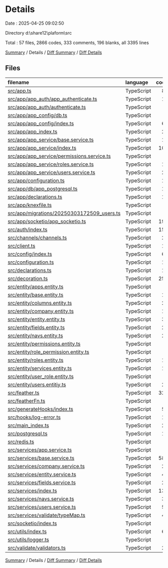 # Details

Date : 2025-04-25 09:02:50

Directory d:\\share12\\plaform\\src

Total : 57 files,  2866 codes, 333 comments, 196 blanks, all 3395 lines

[Summary](results.md) / Details / [Diff Summary](diff.md) / [Diff Details](diff-details.md)

## Files
| filename | language | code | comment | blank | total |
| :--- | :--- | ---: | ---: | ---: | ---: |
| [src/app.ts](/src/app.ts) | TypeScript | 87 | 25 | 1 | 113 |
| [src/app/app\_auth/app\_authenticate.ts](/src/app/app_auth/app_authenticate.ts) | TypeScript | 13 | 2 | 3 | 18 |
| [src/app/app\_auth/authenticate.ts](/src/app/app_auth/authenticate.ts) | TypeScript | 3 | 1 | 2 | 6 |
| [src/app/app\_config/db.ts](/src/app/app_config/db.ts) | TypeScript | 0 | 0 | 1 | 1 |
| [src/app/app\_config/index.ts](/src/app/app_config/index.ts) | TypeScript | 69 | 2 | 14 | 85 |
| [src/app/app\_index.ts](/src/app/app_index.ts) | TypeScript | 29 | 5 | 2 | 36 |
| [src/app/app\_service/base.service.ts](/src/app/app_service/base.service.ts) | TypeScript | 10 | 1 | 0 | 11 |
| [src/app/app\_service/index.ts](/src/app/app_service/index.ts) | TypeScript | 108 | 6 | 3 | 117 |
| [src/app/app\_service/permissions.service.ts](/src/app/app_service/permissions.service.ts) | TypeScript | 7 | 0 | 1 | 8 |
| [src/app/app\_service/roles.service.ts](/src/app/app_service/roles.service.ts) | TypeScript | 19 | 0 | 2 | 21 |
| [src/app/app\_service/users.service.ts](/src/app/app_service/users.service.ts) | TypeScript | 27 | 6 | 1 | 34 |
| [src/app/configuration.ts](/src/app/configuration.ts) | TypeScript | 11 | 2 | 5 | 18 |
| [src/app/db/app\_postgresql.ts](/src/app/db/app_postgresql.ts) | TypeScript | 15 | 2 | 1 | 18 |
| [src/app/declarations.ts](/src/app/declarations.ts) | TypeScript | 16 | 8 | 9 | 33 |
| [src/app/knexfile.ts](/src/app/knexfile.ts) | TypeScript | 4 | 4 | 2 | 10 |
| [src/app/migrations/20250303172509\_users.ts](/src/app/migrations/20250303172509_users.ts) | TypeScript | 5 | 0 | 6 | 11 |
| [src/app/socketio/app\_socketio.ts](/src/app/socketio/app_socketio.ts) | TypeScript | 192 | 31 | 14 | 237 |
| [src/auth/index.ts](/src/auth/index.ts) | TypeScript | 159 | 20 | 10 | 189 |
| [src/channels/channels.ts](/src/channels/channels.ts) | TypeScript | 23 | 3 | 1 | 27 |
| [src/client.ts](/src/client.ts) | TypeScript | 19 | 9 | 7 | 35 |
| [src/config/index.ts](/src/config/index.ts) | TypeScript | 69 | 2 | 10 | 81 |
| [src/configuration.ts](/src/configuration.ts) | TypeScript | 13 | 0 | 5 | 18 |
| [src/declarations.ts](/src/declarations.ts) | TypeScript | 11 | 7 | 5 | 23 |
| [src/decoration.ts](/src/decoration.ts) | TypeScript | 258 | 24 | 12 | 294 |
| [src/entity/apps.entity.ts](/src/entity/apps.entity.ts) | TypeScript | 0 | 0 | 1 | 1 |
| [src/entity/base.entity.ts](/src/entity/base.entity.ts) | TypeScript | 14 | 5 | 1 | 20 |
| [src/entity/columns.entity.ts](/src/entity/columns.entity.ts) | TypeScript | 25 | 0 | 0 | 25 |
| [src/entity/company.entity.ts](/src/entity/company.entity.ts) | TypeScript | 17 | 0 | 1 | 18 |
| [src/entity/entity.entity.ts](/src/entity/entity.entity.ts) | TypeScript | 30 | 2 | 1 | 33 |
| [src/entity/fields.entity.ts](/src/entity/fields.entity.ts) | TypeScript | 21 | 2 | 1 | 24 |
| [src/entity/navs.entity.ts](/src/entity/navs.entity.ts) | TypeScript | 27 | 0 | 1 | 28 |
| [src/entity/permissions.entity.ts](/src/entity/permissions.entity.ts) | TypeScript | 9 | 0 | 4 | 13 |
| [src/entity/role\_permission.entity.ts](/src/entity/role_permission.entity.ts) | TypeScript | 7 | 0 | 3 | 10 |
| [src/entity/roles.entity.ts](/src/entity/roles.entity.ts) | TypeScript | 12 | 0 | 2 | 14 |
| [src/entity/services.entity.ts](/src/entity/services.entity.ts) | TypeScript | 17 | 0 | 0 | 17 |
| [src/entity/user\_role.entity.ts](/src/entity/user_role.entity.ts) | TypeScript | 8 | 0 | 3 | 11 |
| [src/entity/users.entitiy.ts](/src/entity/users.entitiy.ts) | TypeScript | 20 | 0 | 2 | 22 |
| [src/feather.ts](/src/feather.ts) | TypeScript | 327 | 12 | 1 | 340 |
| [src/featherFn.ts](/src/featherFn.ts) | TypeScript | 0 | 0 | 1 | 1 |
| [src/generateHooks/index.ts](/src/generateHooks/index.ts) | TypeScript | 58 | 3 | 2 | 63 |
| [src/hooks/log-error.ts](/src/hooks/log-error.ts) | TypeScript | 13 | 3 | 4 | 20 |
| [src/main\_index.ts](/src/main_index.ts) | TypeScript | 21 | 3 | 1 | 25 |
| [src/postgresql.ts](/src/postgresql.ts) | TypeScript | 13 | 1 | 4 | 18 |
| [src/redis.ts](/src/redis.ts) | TypeScript | 7 | 0 | 1 | 8 |
| [src/services/app.service.ts](/src/services/app.service.ts) | TypeScript | 4 | 2 | 2 | 8 |
| [src/services/base.service.ts](/src/services/base.service.ts) | TypeScript | 588 | 86 | 13 | 687 |
| [src/services/company.service.ts](/src/services/company.service.ts) | TypeScript | 21 | 4 | 2 | 27 |
| [src/services/entity.service.ts](/src/services/entity.service.ts) | TypeScript | 46 | 1 | 2 | 49 |
| [src/services/fields.service.ts](/src/services/fields.service.ts) | TypeScript | 28 | 1 | 2 | 31 |
| [src/services/index.ts](/src/services/index.ts) | TypeScript | 138 | 11 | 3 | 152 |
| [src/services/navs.service.ts](/src/services/navs.service.ts) | TypeScript | 34 | 14 | 2 | 50 |
| [src/services/users.service.ts](/src/services/users.service.ts) | TypeScript | 55 | 4 | 1 | 60 |
| [src/services/validate/typeMap.ts](/src/services/validate/typeMap.ts) | TypeScript | 40 | 11 | 6 | 57 |
| [src/socketio/index.ts](/src/socketio/index.ts) | TypeScript | 0 | 0 | 1 | 1 |
| [src/utils/index.ts](/src/utils/index.ts) | TypeScript | 68 | 4 | 5 | 77 |
| [src/utils/logger.ts](/src/utils/logger.ts) | TypeScript | 6 | 3 | 2 | 11 |
| [src/validate/validators.ts](/src/validate/validators.ts) | TypeScript | 25 | 1 | 4 | 30 |

[Summary](results.md) / Details / [Diff Summary](diff.md) / [Diff Details](diff-details.md)